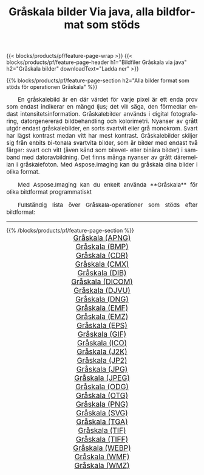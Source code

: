 ﻿---
title: Gråskala bilder Via java, alla bildformat som stöds 
weight: 3920
url: /sv/java/grayscale 
lang: sv
langdirlevel: 2
locales: zh-hans,ja,it,ru,de,es,fr,nl,id,lt,pl,pt,vi,tr,ko,zh-hant,ar,hi,th,sv,cs,uk,he
description: Med Aspose.Imaging kan du enkelt Gråskala bilder via java
---

{{< blocks/products/pf/feature-page-wrap >}}
{{< blocks/products/pf/feature-page-header h1="Bildfiler Gråskala via java" h2="Gråskala bilder" downloadText="Ladda ner" >}}


{{% blocks/products/pf/feature-page-section  h2="Alla bilder format som stöds för operationen Gråskala" %}}
<p align="justify" style="text-indent:2em;font-size:15px;">
En gråskalebild är en där värdet för varje pixel är ett enda prov som endast indikerar en mängd ljus; det vill säga, den förmedlar endast intensitetsinformation. Gråskalebilder används i digital fotografering, datorgenererad bildbehandling och kolorimetri. Nyanser av grått utgör endast gråskalebilder, en sorts svartvit eller grå monokrom. Svart har lägst kontrast medan vitt har mest kontrast. Gråskalebilder skiljer sig från enbits bi-tonala svartvita bilder, som är bilder med endast två färger: svart och vitt (även känd som bilevel- eller binära bilder) i samband med datoravbildning. Det finns många nyanser av grått däremellan i gråskalefoton. Med Aspose.Imaging kan du gråskala dina bilder i olika format.
</p>
<p align="justify" style="text-indent:2em;font-size:15px;">
Med Aspose.Imaging kan du enkelt använda **Gråskala** för olika bildformat programmatiskt
</p>
<p align="justify" style="text-indent:2em;font-size:15px;">
Fullständig lista över Gråskala-operationer som stöds efter bildformat:
</p>
<hr/>
{{% /blocks/products/pf/feature-page-section %}}
<div class="container-fluid productfamilypage bg-gray">
    <div class="convertypes bg-gray agp-content section">
        <div class="container">
		<div class="row other-converters" style="gap: 10px;font-size: 19px;text-align:center;">
		    <div class='col-md-2 other-converter remove-lp remove-rp'><a href="/imaging/sv/java/grayscale/apng" style="padding:15px;">Gråskala (APNG)</a></div><div class='col-md-2 other-converter remove-lp remove-rp'><a href="/imaging/sv/java/grayscale/bmp" style="padding:15px;">Gråskala (BMP)</a></div><div class='col-md-2 other-converter remove-lp remove-rp'><a href="/imaging/sv/java/grayscale/cdr" style="padding:15px;">Gråskala (CDR)</a></div><div class='col-md-2 other-converter remove-lp remove-rp'><a href="/imaging/sv/java/grayscale/cmx" style="padding:15px;">Gråskala (CMX)</a></div><div class='col-md-2 other-converter remove-lp remove-rp'><a href="/imaging/sv/java/grayscale/dib" style="padding:15px;">Gråskala (DIB)</a></div><div class='col-md-2 other-converter remove-lp remove-rp'><a href="/imaging/sv/java/grayscale/dicom" style="padding:15px;">Gråskala (DICOM)</a></div><div class='col-md-2 other-converter remove-lp remove-rp'><a href="/imaging/sv/java/grayscale/djvu" style="padding:15px;">Gråskala (DJVU)</a></div><div class='col-md-2 other-converter remove-lp remove-rp'><a href="/imaging/sv/java/grayscale/dng" style="padding:15px;">Gråskala (DNG)</a></div><div class='col-md-2 other-converter remove-lp remove-rp'><a href="/imaging/sv/java/grayscale/emf" style="padding:15px;">Gråskala (EMF)</a></div><div class='col-md-2 other-converter remove-lp remove-rp'><a href="/imaging/sv/java/grayscale/emz" style="padding:15px;">Gråskala (EMZ)</a></div><div class='col-md-2 other-converter remove-lp remove-rp'><a href="/imaging/sv/java/grayscale/eps" style="padding:15px;">Gråskala (EPS)</a></div><div class='col-md-2 other-converter remove-lp remove-rp'><a href="/imaging/sv/java/grayscale/gif" style="padding:15px;">Gråskala (GIF)</a></div><div class='col-md-2 other-converter remove-lp remove-rp'><a href="/imaging/sv/java/grayscale/ico" style="padding:15px;">Gråskala (ICO)</a></div><div class='col-md-2 other-converter remove-lp remove-rp'><a href="/imaging/sv/java/grayscale/j2k" style="padding:15px;">Gråskala (J2K)</a></div><div class='col-md-2 other-converter remove-lp remove-rp'><a href="/imaging/sv/java/grayscale/jp2" style="padding:15px;">Gråskala (JP2)</a></div><div class='col-md-2 other-converter remove-lp remove-rp'><a href="/imaging/sv/java/grayscale/jpg" style="padding:15px;">Gråskala (JPG)</a></div><div class='col-md-2 other-converter remove-lp remove-rp'><a href="/imaging/sv/java/grayscale/jpeg" style="padding:15px;">Gråskala (JPEG)</a></div><div class='col-md-2 other-converter remove-lp remove-rp'><a href="/imaging/sv/java/grayscale/odg" style="padding:15px;">Gråskala (ODG)</a></div><div class='col-md-2 other-converter remove-lp remove-rp'><a href="/imaging/sv/java/grayscale/otg" style="padding:15px;">Gråskala (OTG)</a></div><div class='col-md-2 other-converter remove-lp remove-rp'><a href="/imaging/sv/java/grayscale/png" style="padding:15px;">Gråskala (PNG)</a></div><div class='col-md-2 other-converter remove-lp remove-rp'><a href="/imaging/sv/java/grayscale/svg" style="padding:15px;">Gråskala (SVG)</a></div><div class='col-md-2 other-converter remove-lp remove-rp'><a href="/imaging/sv/java/grayscale/tga" style="padding:15px;">Gråskala (TGA)</a></div><div class='col-md-2 other-converter remove-lp remove-rp'><a href="/imaging/sv/java/grayscale/tif" style="padding:15px;">Gråskala (TIF)</a></div><div class='col-md-2 other-converter remove-lp remove-rp'><a href="/imaging/sv/java/grayscale/tiff" style="padding:15px;">Gråskala (TIFF)</a></div><div class='col-md-2 other-converter remove-lp remove-rp'><a href="/imaging/sv/java/grayscale/webp" style="padding:15px;">Gråskala (WEBP)</a></div><div class='col-md-2 other-converter remove-lp remove-rp'><a href="/imaging/sv/java/grayscale/wmf" style="padding:15px;">Gråskala (WMF)</a></div><div class='col-md-2 other-converter remove-lp remove-rp'><a href="/imaging/sv/java/grayscale/wmz" style="padding:15px;">Gråskala (WMZ)</a></div>
                </div>
        </div>
    </div>
</div>
<br/>
